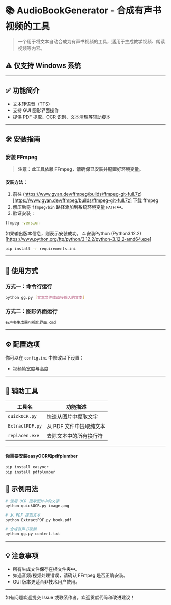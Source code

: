 
# 📚 AudioBookGenerator - 合成有声书视频的工具

> 一个用于将文本自动合成为有声书视频的工具，适用于生成教学视频、朗读视频等内容。

## ⚠️ 仅支持 Windows 系统

---

## ✅ 功能简介

- 文本转语音（TTS）
- 支持 GUI 图形界面操作
- 提供 PDF 提取、OCR 识别、文本清理等辅助脚本

---

## 🛠️ 安装指南




###  安装 FFmpeg

> **注意：此工具依赖 FFmpeg，请确保已安装并配置好环境变量。**

#### 安装方法：

1. 前往 (https://www.gyan.dev/ffmpeg/builds/ffmpeg-git-full.7z)[https://www.gyan.dev/ffmpeg/builds/ffmpeg-git-full.7z] 下载 ffmpeg
2. 解压后将 `ffmpeg/bin` 路径添加到系统环境变量 `PATH` 中。
3. 验证安装：

```bash
ffmpeg -version
```

如果输出版本信息，则表示安装成功。
4.安装Python
(Python3.12.2)[https://www.python.org/ftp/python/3.12.2/python-3.12.2-amd64.exe]

```bash
pip install -r requirements.ini
```
---


## 🧰 使用方式

### 方式一：命令行运行

```bash
python gg.py [文本文件或直接输入的文本]
```

### 方式二：图形界面运行

```bash
有声书生成器可视化界面.cmd
```

---

## ⚙️ 配置选项

你可以在 `config.ini` 中修改以下设置：

- 视频帧宽度与高度
---

## 📎 辅助工具

| 工具名             | 功能描述                             |
|------------------|------------------------------------|
| `quickOCR.py`     | 快速从图片中提取文字                   |
| `ExtractPDF.py`   | 从 PDF 文件中提取纯文本                 |
| `replacen.exe`    | 去除文本中的所有换行符                  |

---
#### 你需要安装easyOCR和pdfplumber
```python
pip install easyocr
pip install pdfplumber
```

## 📝 示例用法

```bash
# 使用 OCR 提取图片中的文字
python quickOCR.py image.png

# 从 PDF 提取文本
python ExtractPDF.py book.pdf

# 合成有声书视频
python gg.py content.txt
```

---

## 💡 注意事项

- 所有生成文件保存在根文件夹中。
- 如遇音频/视频处理错误，请确认 FFmpeg 是否正确安装。
- GUI 版本更适合非技术用户使用。

---

如有问题欢迎提交 Issue 或联系作者。欢迎贡献代码和改进建议！
